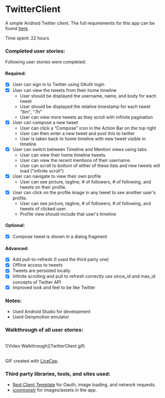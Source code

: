 # TwitterClient

A simple Android Twitter client.
The full requirements for this app can be found [here](http://courses.codepath.com/courses/intro_to_android/week/3#!module).

Time spent: 22 hours

### Completed user stories:

Following user stories were completed:

#### Required:

 * [x] User can sign in to Twitter using OAuth login
 * [x] User can view the tweets from their home timeline
	- User should be displayed the username, name, and body for each tweet
	- User should be displayed the relative timestamp for each tweet "8m", "7h"
	- User can view more tweets as they scroll with infinite pagination 
 * [x] User can compose a new tweet
	- User can click a “Compose” icon in the Action Bar on the top right
	- User can then enter a new tweet and post this to twitter
	- User is taken back to home timeline with new tweet visible in timeline
 * [x] User can switch between Timeline and Mention views using tabs.
	- User can view their home timeline tweets.
	- User can view the recent mentions of their username.
	- User can scroll to bottom of either of these lists and new tweets will load ("infinite scroll")
 * [x] User can navigate to view their own profile
	- User can see picture, tagline, # of followers, # of following, and tweets on their profile.
 * [x] User can click on the profile image in any tweet to see another user's profile.
	- User can see picture, tagline, # of followers, # of following, and tweets of clicked user.
	- Profile view should include that user's timeline	
	
#### Optional:
 
 * [x] Compose tweet is shown in a dialog fragment
 
#### Advanced:

 * [x] Add pull-to-refresh (I used the third party one)
 * [x] Offline access to tweets
 * [x] Tweets are persisted locally 
 * [x] Infinite scrolling and pull to refresh correctly use since_id and max_id concepts of Twitter API
 * [x] Improved look and feel to be like Twitter
 
### Notes:

- Used Android Studio for development
- Used Genymotion emulator 

### Walkthrough of all user stories:
<br />
![Video Walkthrough](TwitterClient.gif)
<br />
<br />

GIF created with [LiceCap](http://www.cockos.com/licecap/).<br />

### Third party libraries, tools, and sites used:

- [Rest Client Template](https://github.com/thecodepath/RestClientTemplate/) for Oauth, image loading, and network requests.
- [iconmonstr](http://iconmonstr.com) for images/assets in the app.
